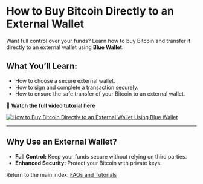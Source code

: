 # How to Buy Bitcoin Directly to an External Wallet

Want full control over your funds? Learn how to buy Bitcoin and transfer it directly to an external wallet using **Blue Wallet**.  

## **What You’ll Learn:**
- How to choose a secure external wallet.  
- How to sign and complete a transaction securely.  
- How to ensure the safe transfer of your Bitcoin to an external wallet.  

🔗 **[Watch the full video tutorial here](https://www.youtube.com/watch?v=d3STuVfFWfQ)**  

[![How to Buy Bitcoin Directly to an External Wallet Using Blue Wallet](https://img.youtube.com/vi/d3STuVfFWfQ/0.jpg)](https://www.youtube.com/watch?v=d3STuVfFWfQ)  

---

## **Why Use an External Wallet?**
- **Full Control:** Keep your funds secure without relying on third parties.  
- **Enhanced Security:** Protect your Bitcoin with private keys.  

Return to the main index: [FAQs and Tutorials](/faq/tutorials)
